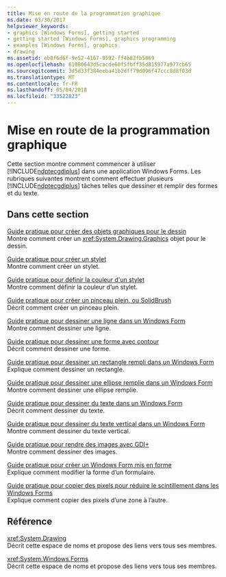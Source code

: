 ```yaml
---
title: Mise en route de la programmation graphique
ms.date: 03/30/2017
helpviewer_keywords:
- graphics [Windows Forms], getting started
- getting started [Windows Forms], graphics programming
- examples [Windows Forms], graphics
- drawing
ms.assetid: eb0f6d6f-9e52-4167-9592-ff4b82fb5869
ms.openlocfilehash: 61080643d5cacde60f5fbff35d815977a977cb65
ms.sourcegitcommit: 3d5d33f384eeba41b2dff79d096f47ccc8d8f03d
ms.translationtype: MT
ms.contentlocale: fr-FR
ms.lasthandoff: 05/04/2018
ms.locfileid: "33522823"
---
```

# <a name="getting-started-with-graphics-programming"></a>Mise en route de la programmation graphique
Cette section montre comment commencer à utiliser [!INCLUDE[ndptecgdiplus](../../../../includes/ndptecgdiplus-md.md)] dans une application Windows Forms. Les rubriques suivantes montrent comment effectuer plusieurs [!INCLUDE[ndptecgdiplus](../../../../includes/ndptecgdiplus-md.md)] tâches telles que dessiner et remplir des formes et du texte.  
  
## <a name="in-this-section"></a>Dans cette section  
 [Guide pratique pour créer des objets graphiques pour le dessin](../../../../docs/framework/winforms/advanced/how-to-create-graphics-objects-for-drawing.md)  
 Montre comment créer un <xref:System.Drawing.Graphics> objet pour le dessin.  
  
 [Guide pratique pour créer un stylet](../../../../docs/framework/winforms/advanced/how-to-create-a-pen.md)  
 Montre comment créer un stylet.  
  
 [Guide pratique pour définir la couleur d'un stylet](../../../../docs/framework/winforms/advanced/how-to-set-the-color-of-a-pen.md)  
 Montre comment définir la couleur d’un stylet.  
  
 [Guide pratique pour créer un pinceau plein, ou SolidBrush](../../../../docs/framework/winforms/advanced/how-to-create-a-solid-brush.md)  
 Décrit comment créer un pinceau plein.  
  
 [Guide pratique pour dessiner une ligne dans un Windows Form](../../../../docs/framework/winforms/advanced/how-to-draw-a-line-on-a-windows-form.md)  
 Montre comment dessiner une ligne.  
  
 [Guide pratique pour dessiner une forme avec contour](../../../../docs/framework/winforms/advanced/how-to-draw-an-outlined-shape.md)  
 Décrit comment dessiner une forme.  
  
 [Guide pratique pour dessiner un rectangle rempli dans un Windows Form](../../../../docs/framework/winforms/advanced/how-to-draw-a-filled-rectangle-on-a-windows-form.md)  
 Explique comment dessiner un rectangle.  
  
 [Guide pratique pour dessiner une ellipse remplie dans un Windows Form](../../../../docs/framework/winforms/advanced/how-to-draw-a-filled-ellipse-on-a-windows-form.md)  
 Montre comment dessiner une ellipse remplie.  
  
 [Guide pratique pour dessiner du texte dans un Windows Form](../../../../docs/framework/winforms/advanced/how-to-draw-text-on-a-windows-form.md)  
 Décrit comment dessiner du texte.  
  
 [Guide pratique pour dessiner du texte vertical dans un Windows Form](../../../../docs/framework/winforms/advanced/how-to-draw-vertical-text-on-a-windows-form.md)  
 Montre comment dessiner du texte vertical.  
  
 [Guide pratique pour rendre des images avec GDI+](../../../../docs/framework/winforms/advanced/how-to-render-images-with-gdi.md)  
 Montre comment dessiner des images.  
  
 [Guide pratique pour créer un Windows Form mis en forme](../../../../docs/framework/winforms/advanced/how-to-create-a-shaped-windows-form.md)  
 Explique comment modifier la forme d’un formulaire.  
  
 [Guide pratique pour copier des pixels pour réduire le scintillement dans les Windows Forms](../../../../docs/framework/winforms/advanced/how-to-copy-pixels-for-reducing-flicker-in-windows-forms.md)  
 Explique comment copier des pixels d’une zone à l’autre.  
  
## <a name="reference"></a>Référence  
 <xref:System.Drawing>  
 Décrit cette espace de noms et propose des liens vers tous ses membres.  
  
 <xref:System.Windows.Forms>  
 Décrit cette espace de noms et propose des liens vers tous ses membres.
